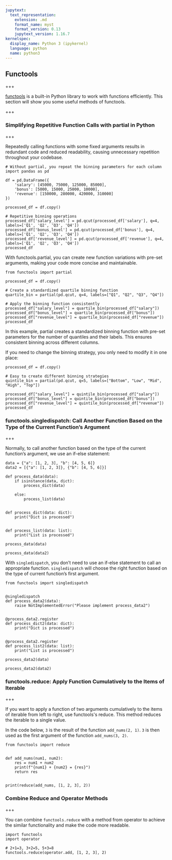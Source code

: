 ```yaml
---
jupytext:
  text_representation:
    extension: .md
    format_name: myst
    format_version: 0.13
    jupytext_version: 1.16.7
kernelspec:
  display_name: Python 3 (ipykernel)
  language: python
  name: python3
---
```


## Functools

+++

[functools](https://docs.python.org/3/library/functools.html) is a built-in Python library to work with functions efficiently. This section will show you some useful methods of functools. 

+++

### Simplifying Repetitive Function Calls with partial in Python

+++

Repeatedly calling functions with some fixed arguments results in redundant code and reduced readability, causing unnecessary repetition throughout your codebase.

```{code-cell} ipython3
# Without partial, you repeat the binning parameters for each column
import pandas as pd

df = pd.DataFrame({
    'salary': [45000, 75000, 125000, 85000],
    'bonus': [5000, 15000, 25000, 10000],
    'revenue': [150000, 280000, 420000, 310000]
})

processed_df = df.copy()

# Repetitive binning operations
processed_df['salary_level'] = pd.qcut(processed_df['salary'], q=4, labels=['Q1', 'Q2', 'Q3', 'Q4'])
processed_df['bonus_level'] = pd.qcut(processed_df['bonus'], q=4, labels=['Q1', 'Q2', 'Q3', 'Q4'])
processed_df['revenue_level'] = pd.qcut(processed_df['revenue'], q=4, labels=['Q1', 'Q2', 'Q3', 'Q4'])
processed_df
```

With functools.partial, you can create new function variations with pre-set arguments, making your code more concise and maintainable.

```{code-cell} ipython3
from functools import partial

processed_df = df.copy()

# Create a standardized quartile binning function
quartile_bin = partial(pd.qcut, q=4, labels=["Q1", "Q2", "Q3", "Q4"])

# Apply the binning function consistently
processed_df["salary_level"] = quartile_bin(processed_df["salary"])
processed_df["bonus_level"] = quartile_bin(processed_df["bonus"])
processed_df["revenue_level"] = quartile_bin(processed_df["revenue"])
processed_df
```

In this example, partial creates a standardized binning function with pre-set parameters for the number of quantiles and their labels. This ensures consistent binning across different columns.

If you need to change the binning strategy, you only need to modify it in one place:

```{code-cell} ipython3
processed_df = df.copy()

# Easy to create different binning strategies
quintile_bin = partial(pd.qcut, q=5, labels=["Bottom", "Low", "Mid", "High", "Top"])

processed_df["salary_level"] = quintile_bin(processed_df["salary"])
processed_df["bonus_level"] = quintile_bin(processed_df["bonus"])
processed_df["revenue_level"] = quintile_bin(processed_df["revenue"])
processed_df
```

### functools.singledispatch: Call Another Function Based on the Type of the Current Function’s Argument

+++

Normally, to call another function based on the type of the current function’s argument, we use an if-else statement:

```{code-cell} ipython3
data = {"a": [1, 2, 3], "b": [4, 5, 6]}
data2 = [{"a": [1, 2, 3]}, {"b": [4, 5, 6]}]
```

```{code-cell} ipython3
def process_data(data):
    if isinstance(data, dict):
        process_dict(data)

    else:
        process_list(data)


def process_dict(data: dict):
    print("Dict is processed")


def process_list(data: list):
    print("List is processed")
```

```{code-cell} ipython3
process_data(data)
```

```{code-cell} ipython3
process_data(data2)
```

With `singledispatch`, you don’t need to use an if-else statement to call an appropriate function. `singledispatch` will choose the right function based on the type of current function’s first argument.

```{code-cell} ipython3
from functools import singledispatch


@singledispatch
def process_data2(data):
    raise NotImplementedError("Please implement process_data2")


@process_data2.register
def process_dict2(data: dict):
    print("Dict is processed")


@process_data2.register
def process_list2(data: list):
    print("List is processed")
```

```{code-cell} ipython3
process_data2(data)
```

```{code-cell} ipython3
process_data2(data2)
```

### functools.reduce: Apply Function Cumulatively to the Items of Iterable

+++

If you want to apply a function of two arguments cumulatively to the items of iterable from left to right, use functools's reduce. This method reduces the iterable to a single value.

In the code below, `3` is the result of the function `add_nums(2, 1)`. `3` is then used as the first argument of the function `add_nums(3, 2)`. 

```{code-cell} ipython3
from functools import reduce


def add_nums(num1, num2):
    res = num1 + num2
    print(f"{num1} + {num2} = {res}")
    return res


print(reduce(add_nums, [1, 2, 3], 2))
```

### Combine Reduce and Operator Methods

+++

You can combine `functools.reduce` with a method from operator to achieve the similar functionality and make the code more readable. 

```{code-cell} ipython3
import functools
import operator

# 2+1=3, 3+2=5, 5+3=8
functools.reduce(operator.add, [1, 2, 3], 2)
```
